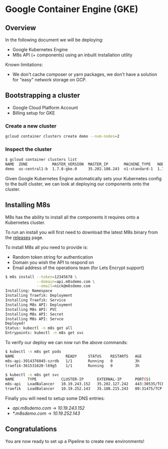 Google Container Engine (GKE)
=============================

## Overview

In the following document we will be deploying:

* Google Kubernetes Engine
* M8s API (+ components) using an inbuilt installation utility

Known limitations:

* We don't cache composer or yarn packages, we don't have a solution for "easy" network storage on GCP.

## Bootstrapping a cluster

* Google Cloud Platform Account
* Billing setup for GKE

### Create a new cluster

```bash
gcloud container clusters create demo --num-nodes=2
```

### Inspect the cluster

```bash
$ gcloud container clusters list
NAME  ZONE           MASTER_VERSION  MASTER_IP       MACHINE_TYPE   NODE_VERSION  NUM_NODES  STATUS
demo  us-central1-b  1.7.8-gke.0     35.202.108.243  n1-standard-1  1.7.8-gke.0   2          RUNNING
```

Given Google Kubernetes Engine automatically sets your Kubernetes config to the built cluster, we can
look at deploying our components onto the cluster.

## Installing M8s

M8s has the ability to install all the components it requires onto a Kubernetes cluster.

To run an install you will first need to download the latest M8s binary from the [releases](https://github.com/previousnext/m8s/releases) page.

To install M8s all you need to provide is:

* Random token string for authentication
* Domain you wish the API to respond on
* Email address of the operations team (for Lets Encrypt support)

```bash
$ m8s install --token=12345678 \
              --domain=api.m8sdemo.com \
              --email=nick@m8sdemo.com
Installing: Namespace
Installing Traefik: Deployment
Installing Traefik: Service
Installing M8s API: Deployment
Installing M8s API: PVC
Installing M8s API: Secret
Installing M8s API: Servce
Deployed!
Status: kubectl -n m8s get all
Entrypoints: kubectl -n m8s get svc
```

To verify our deploy we can now run the above commands:

```bash
$ kubectl -n m8s get pods
NAME                       READY     STATUS    RESTARTS   AGE
m8s-api-3914376045-szrdb   1/1       Running   0          3h
traefik-361531620-l69g5    1/1       Running   0          3h
```

```bash
$ kubectl -n m8s get svc
NAME      TYPE           CLUSTER-IP      EXTERNAL-IP      PORT(S)         AGE
m8s-api   LoadBalancer   10.19.243.152   35.202.127.242   443:30535/TCP   3m
traefik   LoadBalancer   10.19.252.143   35.188.215.243   80:31475/TCP    3m
```

Finally you will need to setup some DNS entries:

* _api.m8sdemo.com_ -> _10.19.243.152_
* _*.m8sdemo.com_ -> _10.19.252.143_

## Congratulations

You are now ready to set up a Pipeline to create new environments!